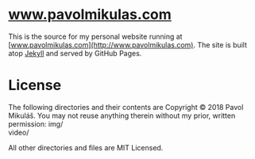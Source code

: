 # www.pavolmikulas.com
This is the source for my personal website running at [www.pavolmikulas.com](http://www.pavolmikulas.com). The site is built atop [Jekyll](http://jekyllrb.com) and served by GitHub Pages.

# License
The following directories and their contents are Copyright © 2018 Pavol Mikuláš. You may not reuse anything therein without my prior, written permission:
img/  
video/

All other directories and files are MIT Licensed.
